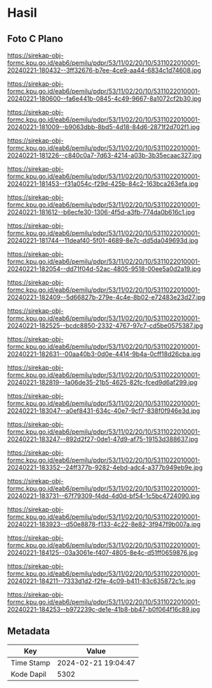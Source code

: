 # Hasil

## Foto C Plano

https://sirekap-obj-formc.kpu.go.id/eab6/pemilu/pdpr/53/11/02/20/10/5311022010001-20240221-180432--3ff32676-b7ee-4ce9-aa44-6834c1d74608.jpg

https://sirekap-obj-formc.kpu.go.id/eab6/pemilu/pdpr/53/11/02/20/10/5311022010001-20240221-180600--fa6e441b-0845-4c49-9667-8a1072cf2b30.jpg

https://sirekap-obj-formc.kpu.go.id/eab6/pemilu/pdpr/53/11/02/20/10/5311022010001-20240221-181009--b9063dbb-8bd5-4d18-84d6-2871f2d702f1.jpg

https://sirekap-obj-formc.kpu.go.id/eab6/pemilu/pdpr/53/11/02/20/10/5311022010001-20240221-181226--c840c0a7-7d63-4214-a03b-3b35ecaac327.jpg

https://sirekap-obj-formc.kpu.go.id/eab6/pemilu/pdpr/53/11/02/20/10/5311022010001-20240221-181453--f31a054c-f29d-425b-84c2-163bca263efa.jpg

https://sirekap-obj-formc.kpu.go.id/eab6/pemilu/pdpr/53/11/02/20/10/5311022010001-20240221-181612--b6ecfe30-1306-4f5d-a3fb-774da0b616c1.jpg

https://sirekap-obj-formc.kpu.go.id/eab6/pemilu/pdpr/53/11/02/20/10/5311022010001-20240221-181744--11deaf40-5f01-4689-8e7c-dd5da049693d.jpg

https://sirekap-obj-formc.kpu.go.id/eab6/pemilu/pdpr/53/11/02/20/10/5311022010001-20240221-182054--dd71f04d-52ac-4805-9518-00ee5a0d2a19.jpg

https://sirekap-obj-formc.kpu.go.id/eab6/pemilu/pdpr/53/11/02/20/10/5311022010001-20240221-182409--5d66827b-279e-4c4e-8b02-e72483e23d27.jpg

https://sirekap-obj-formc.kpu.go.id/eab6/pemilu/pdpr/53/11/02/20/10/5311022010001-20240221-182525--bcdc8850-2332-4767-97c7-cd5be0575387.jpg

https://sirekap-obj-formc.kpu.go.id/eab6/pemilu/pdpr/53/11/02/20/10/5311022010001-20240221-182631--00aa40b3-0d0e-4414-9b4a-0cff18d26cba.jpg

https://sirekap-obj-formc.kpu.go.id/eab6/pemilu/pdpr/53/11/02/20/10/5311022010001-20240221-182819--1a06de35-21b5-4625-82fc-fced9d6af299.jpg

https://sirekap-obj-formc.kpu.go.id/eab6/pemilu/pdpr/53/11/02/20/10/5311022010001-20240221-183047--a0ef8431-634c-40e7-9cf7-838f0f946e3d.jpg

https://sirekap-obj-formc.kpu.go.id/eab6/pemilu/pdpr/53/11/02/20/10/5311022010001-20240221-183247--892d2f27-0de1-47d9-af75-19153d388637.jpg

https://sirekap-obj-formc.kpu.go.id/eab6/pemilu/pdpr/53/11/02/20/10/5311022010001-20240221-183352--24ff377b-9282-4ebd-adc4-a377b949eb9e.jpg

https://sirekap-obj-formc.kpu.go.id/eab6/pemilu/pdpr/53/11/02/20/10/5311022010001-20240221-183731--67f79309-f4dd-4d0d-bf54-1c5bc4724090.jpg

https://sirekap-obj-formc.kpu.go.id/eab6/pemilu/pdpr/53/11/02/20/10/5311022010001-20240221-183923--d50e8878-f133-4c22-8e82-3f947f9b007a.jpg

https://sirekap-obj-formc.kpu.go.id/eab6/pemilu/pdpr/53/11/02/20/10/5311022010001-20240221-184125--03a3061e-f407-4805-8e4c-d51ff0659876.jpg

https://sirekap-obj-formc.kpu.go.id/eab6/pemilu/pdpr/53/11/02/20/10/5311022010001-20240221-184211--7333d1d2-f2fe-4c09-b411-83c635872c1c.jpg

https://sirekap-obj-formc.kpu.go.id/eab6/pemilu/pdpr/53/11/02/20/10/5311022010001-20240221-184253--b972239c-de1e-41b8-bb47-b0f064f16c89.jpg


## Metadata

| Key        | Value               |
| ---------- | ------------------- |
| Time Stamp | 2024-02-21 19:04:47 |
| Kode Dapil | 5302                |



